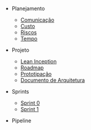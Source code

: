 - Planejamento

  - [Comunicação](planejamento/planejamento-de-comunicacao.md)
  - [Custo](planejamento/planejamento-de-custo.md)
  - [Riscos](planejamento/planejamento-de-riscos.md)
  - [Tempo](planejamento/planejamento-de-tempo.md)

- Projeto

  - [Lean Inception](projeto/lean-inception.md)
  - [Roadmap](projeto/roadmap.md)
  - [Prototipação](projeto/prototipos.md)
  - [Documento de Arquitetura](projeto/documento-arquitetura.md)

- Sprints

  - [Sprint 0](sprints/sprint0.md)
  - [Sprint 1](sprints/sprint1.md)

- Pipeline

